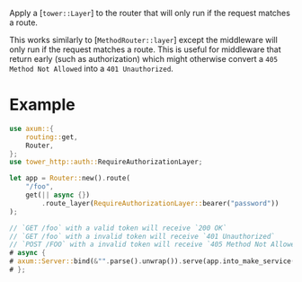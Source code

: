 Apply a [`tower::Layer`] to the router that will only run if the request matches
a route.

This works similarly to [`MethodRouter::layer`] except the middleware will only run if
the request matches a route. This is useful for middleware that return early
(such as authorization) which might otherwise convert a `405 Method Not Allowed` into a
`401 Unauthorized`.

# Example

```rust
use axum::{
    routing::get,
    Router,
};
use tower_http::auth::RequireAuthorizationLayer;

let app = Router::new().route(
    "/foo",
    get(|| async {})
        .route_layer(RequireAuthorizationLayer::bearer("password"))
);

// `GET /foo` with a valid token will receive `200 OK`
// `GET /foo` with a invalid token will receive `401 Unauthorized`
// `POST /FOO` with a invalid token will receive `405 Method Not Allowed`
# async {
# axum::Server::bind(&"".parse().unwrap()).serve(app.into_make_service()).await.unwrap();
# };
```
